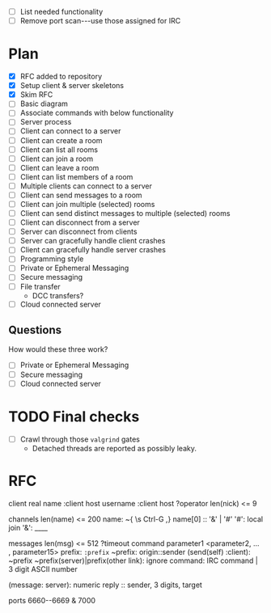 - [ ] List needed functionality
- [ ] Remove port scan---use those assigned for IRC

# Plan

- [x] RFC added to repository
- [x] Setup client & server skeletons
- [x] Skim RFC
- [ ] Basic diagram
- [ ] Associate commands with below functionality
- [ ] Server process
- [ ] Client can connect to a server
- [ ] Client can create a room
- [ ] Client can list all rooms
- [ ] Client can join a room
- [ ] Client can leave a room
- [ ] Client can list members of a room
- [ ] Multiple clients can connect to a server
- [ ] Client can send messages to a room
- [ ] Client can join multiple (selected) rooms
- [ ] Client can send distinct messages to multiple (selected) rooms
- [ ] Client can disconnect from a server
- [ ] Server can disconnect from clients
- [ ] Server can gracefully handle client crashes
- [ ] Client can gracefully handle server crashes
- [ ] Programming style
- [ ] Private or Ephemeral Messaging
- [ ] Secure messaging
- [ ] File transfer
	- DCC transfers?
- [ ] Cloud connected server

## Questions

How would these three work?

- [ ] Private or Ephemeral Messaging
- [ ] Secure messaging
- [ ] Cloud connected server

# TODO Final checks

- [ ] Crawl through those `valgrind` gates
	- Detached threads are reported as possibly leaky.

# RFC

client
	real name :client host
	username :client host
	?operator
	len(nick) <= 9

channels
	len(name) <= 200
	name: ~{ \s Ctrl-G ,}
	name[0] :: '&' | '#'
		'#': local join
		'&': ____

messages
len(msg) <= 512
?timeout
<prefix> command parameter1 <parameter2, ... , parameter15>
	prefix:
		`:prefix`
		~prefix: origin::sender
		(send(self) :client): ~prefix
		~prefix(server)|prefix(other link): ignore
	command:
		IRC command | 3 digit ASCII number

(message: server): numeric reply :: sender, 3 digits, target

ports 6660--6669 & 7000
